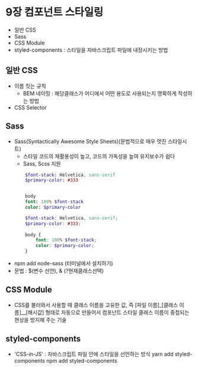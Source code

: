 # 9장 컴포넌트 스타일링

* 일반 CSS
* Sass 
* CSS Module 
* styled-components : 스타일을 자바스크립트 파일에 내장시키는 방법


## 일반 CSS
- 이름 짓는 규칙
    - BEM 네이밍 : 해당클래스가 어디에서 어떤 용도로 사용되는지 명확하게 작성하는 방법
- CSS Selector

## Sass 
- Sass(Syntactically Awesome Style Sheets)(문법적으로 매우 멋진 스타일시트)
    - 스타일 코드의 재활용성이 높고, 코드의 가독성을 높여 유지보수가 쉽다
    - Sass, Scss 지원
    ``` Sass
        $font-stack: Helvetica, sans-serif
        $primary-color: #333


        body
        font: 100% $font-stack
        color: $primary-color
    ```
    ``` Scss
        $font-stack: Helvetica, sans-serif;
        $primary-color: #333;
        
        body {
            font: 100% $font-stack;
            color: $primary-color;
        }
    ```
 * npm add node-sass (터미널에서 설치하기)
 * 문법 :  $(변수 선언), & (?현재클래스선택)

## CSS Module 
  - CSS를 불러와서 사용할 때 클래스 이름을 고유한 값, 
    즉 [파일 이름]_[클래스 이름]__[해시값] 형태로 자동으로 만들어서 컴포넌트 스타일 클래스 이름이 중첩되는 현상을 방지해 주는 기술
## styled-components
 - 'CSS-in-JS' : 자바스크립트 파일 안에 스타일을 선언하는 방식
    yarn add styled-components
    npm add styled-components



